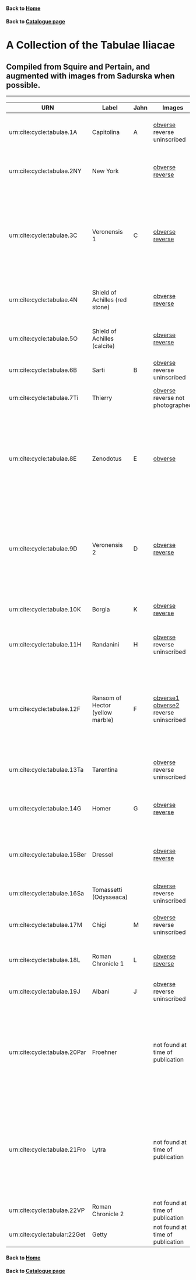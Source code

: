 #### Back to [Home](https://brclar15.github.io/tabulaCapitolina/)
#### Back to [Catalogue page](catalogues.md)

# A Collection of the Tabulae Iliacae


## Compiled from Squire and Pertain, and augmented with images from Sadurska when possible. 



----------

| URN  | Label  | Jahn  | Images | Inventory |
|---|---|---|---|---| 
| urn:cite:cycle:tabulae.1A  | Capitolina  | A  | [obverse](http://www.homermultitext.org/ict2/?urn=urn:cite:hmt:capimgs.2017a:Capitoline_15) reverse uninscribed | Rome, Museo Capitolino, Sale delle Colombe, inv. 316 |
| urn:cite:cycle:tabulae.2NY  |  New York |   | [obverse](http://shot.holycross.edu/eikon/tabulaeiliacae/image_3.jpeg) [reverse](http://shot.holycross.edu/eikon/tabulaeiliacae/image_4.jpeg) |  New York, Metropolitan Museum of Art, [inv. 24.97.11](https://www.metmuseum.org/art/collection/search/251473?sortBy=Relevance&amp;ft=24.97.11&amp;offset=0&amp;rpp=20&amp;pos=1) |
| urn:cite:cycle:tabulae.3C  | Veronensis 1  | C  | [obverse](http://shot.holycross.edu/eikon/tabulaeiliacae/image_5.jpeg) [reverse](http://shot.holycross.edu/eikon/tabulaeiliacae/image_6.jpeg)  | Paris, Cabinet des Médailles (Département des Monnaies, Médailles et Antiques de la Bibliothèque nationale de France), [inv. 3318](http://medaillesetantiques.bnf.fr/ws/catalogue/app/collection/record/23516?vc=ePkH4LF7lZZBDoMwDAS_EvGBYq9t7P9_rJNKVJU49bCCeCebAIHw3J6Oewfx45_18Xreop_H8H09_LLllyOt9KVqTgMlKnQhag3WYC2E3_iN3_i9_VmRtAdu4AZu4AZudh1ueuk8kSHGOoUCJSp0LdlJDnXDt33EN3zDt-2TYbPk5Dg5DudwDudF391_12Ed1mFFW3CCE5zIE3nCF36QFTABEzABEzABEzBkamfueSVeJmPAcr1KxkkyCqZgCqZgiv5VK-3-ADGL_vwD3WvuDTF1byU$)  |
| urn:cite:cycle:tabulae.4N  | Shield of Achilles (red stone)  |   | [obverse](http://shot.holycross.edu/eikon/tabulaeiliacae/image_7.jpeg) [reverse](http://shot.holycross.edu/eikon/tabulaeiliacae/image_9.jpeg)  | Rome, Museo Capitolino, Sale delle Colombe, inv. 83a |
| urn:cite:cycle:tabulae.5O  | Shield of Achilles (calcite)  |   | [obverse](http://shot.holycross.edu/eikon/tabulaeiliacae/image_10.jpeg) [reverse](http://shot.holycross.edu/eikon/tabulaeiliacae/image_11.jpeg)  | Rome, Museo Capitolino, Sale delle Colombe, inv. 83b  |
| urn:cite:cycle:tabulae.6B  | Sarti  |  B |  [obverse](http://shot.holycross.edu/eikon/tabulaeiliacae/image_12.jpeg) reverse uninscribed  | Lost (known from 19th c. drawing)  |
| urn:cite:cycle:tabulae.7Ti  | Thierry  |   |  [obverse](http://shot.holycross.edu/eikon/tabulaeiliacae/image_13.jpeg) reverse not photographed  |  Lost (known from a 19th c. photograph) |
| urn:cite:cycle:tabulae.8E  | Zenodotus  |  E |  [obverse](http://shot.holycross.edu/eikon/tabulaeiliacae/image_14.jpeg)   |  Paris, Cabinet des Médailles (Département des Monnaies, Médailles et Antiques de la Bibliothèque nationale de France), [inv. 3321](http://medaillesetantiques.bnf.fr/ws/catalogue/app/collection/record/23513?vc=ePkH4LF7lZZBDoMwDAS_EvGBYq9t7P9_rJNKVJU49bCCeCebAIHw3J6Oewfx45_18Xreop_H8H09_LLllyOt9KVqTgMlKnQhag3WYC2E3_iN3_i9_VmRtAdu4AZu4AZudh1ueuk8kSHGOoUCJSp0LdlJDnXDt33EN3zDt-2TYbPk5Dg5DudwDudF391_12Ed1mFFW3CCE5zIE3nCF36QFTABEzABEzABEzBkamfueSVeJmPAcr1KxkkyCqZgCqZgiv5VK-3-ADED-_wD3WvuDTEibx8$)  |
|  urn:cite:cycle:tabulae.9D | Veronensis 2  |  D |  [obverse](http://medaillesetantiques.bnf.fr/ws/catalogue/app/collection/record/ark:/12148/c33gbf5ss) [reverse](http://shot.holycross.edu/eikon/tabulaeiliacae/image_15.jpeg)   | Paris, Cabinet des Médailles (Département des Monnaies, Médailles et Antiques de la Bibliothèque nationale de France), [inv. 3319](http://medaillesetantiques.bnf.fr/ws/catalogue/app/collection/record/20657?vc=ePkH4LF7lZZBDoMwDAS_EvGBYq9t7P9_rJNKVJU49bCCeCebAIHw3J6Oewfx45_18Xreop_H8H09_LLllyOt9KVqTgMlKnQhag3WYC2E3_iN3_i9_VmRtAdu4AZu4AZudh1ueuk8kSHGOoUCJSp0LdlJDnXDt33EN3zDt-2TYbPk5Dg5DudwDudF391_12Ed1mFFW3CCE5zIE3nCF36QFTABEzABEzABEzBkamfueSVeJmPAcr1KxkkyCqZgCqZgiv5VK-3-ADGL-fwD3WvuDTGDbyY$)  |
|  urn:cite:cycle:tabulae.10K |  Borgia | K  |  [obverse](http://shot.holycross.edu/eikon/tabulaeiliacae/image_16.jpeg) [reverse](http://shot.holycross.edu/eikon/tabulaeiliacae/image_17.jpeg)   |   Naples, Museo Nazionale, inv. 2408 |
| urn:cite:cycle:tabulae.11H  | Randanini  | H  |  [obverse](http://shot.holycross.edu/eikon/tabulaeiliacae/image_18.jpeg) reverse uninscribed   | Warsaw, Muzeum Narodowe, inv. 147975 MN  |
| urn:cite:cycle:tabulae.12F  | Ransom of Hector (yellow marble)  | F  |  [obverse1](http://shot.holycross.edu/eikon/tabulaeiliacae/image_19.jpeg) [obverse2](http://shot.holycross.edu/eikon/tabulaeiliacae/image_26.jpeg)  reverse uninscribed  |  Paris, Cabinet des Médailles (Département des Monnaies, Médailles et Antiques de la Bibliothèque nationale de France), [inv. 3320](http://medaillesetantiques.bnf.fr/ws/catalogue/app/collection/record/23512?vc=ePkH4LF7lZZBDoMwDAS_EvUDjb22sf__sU4qUVXqqYcVxDvZBAiE3-3pce8g_vhnfTx_b9HXY_i8Hn7Z8suRVvpSNaeBEhW6ELUGa7AWwm_8xm_8Pv6sSNoDN3ADN3ADN6cON720NzLEWFsoUKJC15Jtcqgbvp0jvuEbvh2fDJslJ8fJcTiHczgv-p7-pw7rsA4r2oITnOBEnsgTvvCDrIAJmIAJmIAJmIAhUyfzzCvxMhkDlutVMk6SUTAFUzAFU_SvWmn3B4gZ7Pc_0L3mXjEUbx4$) |
| urn:cite:cycle:tabulae.13Ta  | Tarentina  |   |  [obverse](http://shot.holycross.edu/eikon/tabulaeiliacae/image_20.jpeg) reverse uninscribed    | London, British Museum, [inv. 2192](http://www.britishmuseum.org/research/collection_online/collection_object_details.aspx?objectId=407160&partId=1&searchText=2192&page=1)  |
|  urn:cite:cycle:tabulae.14G | Homer  | G  |  [obverse](http://shot.holycross.edu/eikon/tabulaeiliacae/image_21.jpeg) [reverse](http://shot.holycross.edu/eikon/tabulaeiliacae/image_23.jpeg)   |  Berlin, Staatliche Museen, Antike Sammlungen, inv. 1755  |
| urn:cite:cycle:tabulae.15Ber  | Dressel  |   |   [obverse](http://shot.holycross.edu/eikon/tabulaeiliacae/image_24.jpeg) [reverse](http://shot.holycross.edu/eikon/tabulaeiliacae/image_25.jpeg)   |  Berlin, Staatliche Museen, Antike Sammlungen, inv. 1813 |
| urn:cite:cycle:tabulae.16Sa  | Tomassetti (Odysseaca)  |   |   [obverse](http://shot.holycross.edu/eikon/tabulaeiliacae/image_27.jpeg) reverse uninscribed  | Rome, Museo Sacro del Vaticano, inv. 0066  |
| urn:cite:cycle:tabulae.17M  | Chigi  | M  |   [obverse](http://shot.holycross.edu/eikon/tabulaeiliacae/image_28.jpeg) reverse uninscribed   | Palazzo Chigi, no inventory number  |
| urn:cite:cycle:tabulae.18L  | Roman Chronicle 1  | L  |  [obverse](http://shot.holycross.edu/eikon/tabulaeiliacae/image_30.jpeg) [reverse](http://shot.holycross.edu/eikon/tabulaeiliacae/image_31.jpeg)    | Rome, Museo Capitolino, Sale delle Colombe, inv. 82  |
| urn:cite:cycle:tabulae.19J  | Albani  | J  |  [obverse](http://shot.holycross.edu/eikon/tabulaeiliacae/image_22.jpeg) reverse uninscribed    |  Rome, Villa Albani, inv. 957 |
| urn:cite:cycle:tabulae.20Par  | Froehner  |   |  not found at time of publication | Paris, Cabinet des Médailles (Département des Monnaies, Médailles et Antiques de la Bibliothèque nationale de France) Froehner, [inv. VIII 148](http://medaillesetantiques.bnf.fr/ws/catalogue/app/collection/record/23514?vc=ePkH4LF7lZbJDcMwDARbIdxAxNNkCW4g_ZeSUQAHAfLKY2GLO1r5kCz_bk_HvYPY8c_8ePw-oq_X8FkedqrYacglTbya00CJCp2IWoM1WDvCb_zGb_ze_kgk7YEbuIEbuIGbXYebFl8LKWKs5ShQokKnuC5yqCu-7iO-4iu-bp8MHXEjx8gxOIMzOCv67v67DmuwBuu0Hc7hHM7Jc_Ic3_GDrIAJmIAJmIAJmIAh03fmvq7Ey2QMWO7Xk3GSjIIpmIIpmKJ_laTeH6DndV2i0e__oHvevQDxSXBE) |
| urn:cite:cycle:tabulae.21Fro  | Lytra  |   |  not found at time of publication   | Paris, Cabinet des Médailles (Département des Monnaies, Médailles et Antiques de la Bibliothèque nationale de France) Froehner, [inv. VIII 146](http://medaillesetantiques.bnf.fr/ws/catalogue/app/collection/record/23515?vc=ePkH4LF7lZbJDcMwDARbIdxAxNNkCW4g_ZeSUQAHAfLKY2GLO1r5kCz_bk_HvYPk8c_8ePw-oq_X8FkedqrYacglTbya00CJCp2IWoM1WDvCb_zGb_ze_kgk7YEbuIEbuIGbXYebFl8LKWKs5ShQokKnuC5yqCu-7iO-4iu-bp8MHXEjx8gxOIMzOCv67v67DmuwBuu0Hc7hHM7Jc_Ic3_GDrIAJmIAJmIAJmIAh03fmvq7Ey2QMWO7Xk3GSjIIpmIIpmKJ_laTeH6DndV2iUe__oHvevQD2pnBF) |
| urn:cite:cycle:tabulae.22VP  | Roman Chronicle 2  |   |  not found at time of publication  |  | 
| urn:cite:cycle:tabular:22Get  | Getty  |   | not found at time of publication   | Malibu, Getty Museum, [inv. 81.AA.113](http://www.getty.edu/art/collection/objects/9760/unknown-maker-tablet-tabula-iliaca-inscribed-with-a-historical-text-roman-ad-16-20/?dz=0.5000,0.6126,0.54)  |



#### Back to [Home](https://brclar15.github.io/tabulaCapitolina/)
#### Back to [Catalogue page](catalogues.md)
